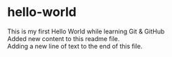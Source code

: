 # hello-world
This is my first Hello World while learning Git &amp; GitHub<br/>
Added new content to this readme file.<br/>
Adding a new line of text to the end of this file.
